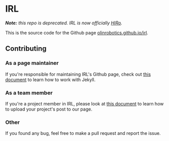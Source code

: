# IRL
_**Note:** this repo is deprecated. IRL is now officially [HIRo](https://github.com/olinrobotics/hiro)._

This is the source code for the Github page [olinrobotics.github.io/irl](https://olinrobotics.github.io/irl).

## Contributing
### As a page maintainer
If you're responsible for maintaining IRL's Github page, check out [this document](/MAINTAINING_GUIDELINE.md) to learn how to work with Jekyll.

### As a team member
If you're a project member in IRL, please look at [this document](/CREATE_A_POST.md) to learn how to upload your project's post to our page.

### Other
If you found any bug, feel free to make a pull request and report the issue.
